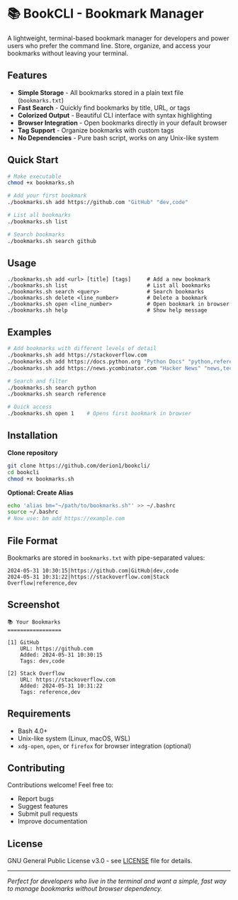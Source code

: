 # 📚 BookCLI - Bookmark Manager

A lightweight, terminal-based bookmark manager for developers and power users who prefer the command line. Store, organize, and access your bookmarks without leaving your terminal.

## Features

- **Simple Storage** - All bookmarks stored in a plain text file (`bookmarks.txt`)
- **Fast Search** - Quickly find bookmarks by title, URL, or tags
- **Colorized Output** - Beautiful CLI interface with syntax highlighting
- **Browser Integration** - Open bookmarks directly in your default browser
- **Tag Support** - Organize bookmarks with custom tags
- **No Dependencies** - Pure bash script, works on any Unix-like system

## Quick Start

```bash
# Make executable
chmod +x bookmarks.sh

# Add your first bookmark
./bookmarks.sh add https://github.com "GitHub" "dev,code"

# List all bookmarks
./bookmarks.sh list

# Search bookmarks
./bookmarks.sh search github
```

## Usage

```
./bookmarks.sh add <url> [title] [tags]     # Add a new bookmark
./bookmarks.sh list                         # List all bookmarks  
./bookmarks.sh search <query>               # Search bookmarks
./bookmarks.sh delete <line_number>         # Delete a bookmark
./bookmarks.sh open <line_number>           # Open bookmark in browser
./bookmarks.sh help                         # Show help message
```

## Examples

```bash
# Add bookmarks with different levels of detail
./bookmarks.sh add https://stackoverflow.com
./bookmarks.sh add https://docs.python.org "Python Docs" "python,reference"
./bookmarks.sh add https://news.ycombinator.com "Hacker News" "news,tech"

# Search and filter
./bookmarks.sh search python
./bookmarks.sh search reference

# Quick access
./bookmarks.sh open 1    # Opens first bookmark in browser
```

## Installation

**Clone repository**
```bash
git clone https://github.com/derion1/bookcli/
cd bookcli
chmod +x bookmarks.sh
```


**Optional: Create Alias**
```bash
echo 'alias bm="~/path/to/bookmarks.sh"' >> ~/.bashrc
source ~/.bashrc
# Now use: bm add https://example.com
```

## File Format

Bookmarks are stored in `bookmarks.txt` with pipe-separated values:
```
2024-05-31 10:30:15|https://github.com|GitHub|dev,code
2024-05-31 10:31:22|https://stackoverflow.com|Stack Overflow|reference,dev
```

## Screenshot

```
📚 Your Bookmarks
=================

[1] GitHub
    URL: https://github.com
    Added: 2024-05-31 10:30:15
    Tags: dev,code

[2] Stack Overflow  
    URL: https://stackoverflow.com
    Added: 2024-05-31 10:31:22
    Tags: reference,dev
```

## Requirements

- Bash 4.0+
- Unix-like system (Linux, macOS, WSL)
- `xdg-open`, `open`, or `firefox` for browser integration (optional)

## Contributing

Contributions welcome! Feel free to:
- Report bugs
- Suggest features
- Submit pull requests
- Improve documentation

## License

GNU General Public License v3.0 - see [LICENSE](LICENSE) file for details.

---

*Perfect for developers who live in the terminal and want a simple, fast way to manage bookmarks without browser dependency.*
